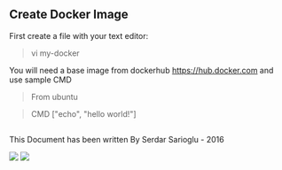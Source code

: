## Create Docker Image

First create a file with your text editor:
>vi my-docker

You will need a base image from dockerhub https://hub.docker.com and use sample CMD 

>From ubuntu

>CMD ["echo", "hello world!"]


## 

This Document has been written By Serdar Sarioglu - 2016

<a href="https://mysystem.org" title="Mysystem.org"><img src="https://img.shields.io/website-up-down-green-red/http/shields.io.svg?label=Visit%20mysystem.org"></a>
<a href="https://www.paypal.me/ssarioglu" title="Support project"><img src="https://img.shields.io/badge/Donate%20me-paypal-brightgreen.svg"></a>
